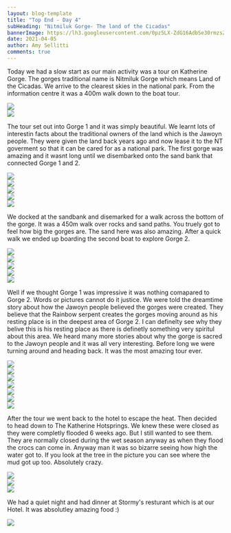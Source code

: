 ```yaml
---
layout: blog-template
title: "Top End - Day 4"
subHeading: "Nitmiluk Gorge- The land of the Cicadas"
bannerImage: https://lh3.googleusercontent.com/0pz5LX-ZdG16AdbSe30rmzsZ8rx5PHY5e1iHhNcGq4DCWqqmaSbVpm41c-CSokAdJhugTS9PDXJy-SKfkF2__nR2iKSlNp9A9ICHpiKR2WfYnqnrA4za9u_GLWn_S7lRiVmidh4SCWs=w2400
date: 2021-04-05
author: Amy Sellitti
comments: true
---
```


Today we had a slow start as our main activity was a tour on Katherine Gorge. The gorges traditional name is Nitmiluk Gorge which means Land of the Cicadas. We arrive to the clearest skies in the national park. From the information centre it was a 400m walk down to the boat tour. 

<div class="center-image"><img src="https://lh3.googleusercontent.com/HnN-QznDeGIDQGqVHTkTNXM0p-FOHdcx5mFaFDQr9MejneH_MN4YXkTA5rTFUBfK9YHSZnAaCGDA8np7EdGke0lN5oIeRUUYCqEdJ2ePp0xWSJpf14Xp_uT9RxrfW0DVukgqvq22Z3U=w2400" /></div>
<div class="center-image"><img src="https://lh3.googleusercontent.com/8t_3OHBKAI9zNRvO1pcA6QkVW3h1GhXsA4FIe9dvTm4ffGNB1DjqVzmwk0k8Qu2g9bjUZ_H1IHoRyaHjbtXn1lHtoeWBQhkpzNYyh-dde7A6AVzNcEBFQtW-lNHu5w8Gt9kaYt9TrFA=w2400" /></div>

The tour set out into Gorge 1 and it was simply beautiful. We learnt lots of interestin facts about the traditional owners of the land which is the Jawoyn people. They were given the land back years ago and now lease it to the NT goverment so that it can be cared for as a national park. The first gorge was amazing and it wasnt long until we disembarked onto the sand bank that connected Gorge 1 and 2. 

<div class="center-image"><img src="https://lh3.googleusercontent.com/PEDi6MQydRXCsXAD220-pju8ZnVaAxDLsyTR1lTy3YgZH5q5xTn8uoDAJAPdDw0Io3u_fsWP57_sOG4n53DmQoEZUGhTwzFjJTbdrKplOinnaYgUhesqylIbo8Um9JfRQvMx1kSwQsM=w2400" /></div>
<div class="center-image"><img src="https://lh3.googleusercontent.com/Ja9fqOf_ASb6bsCqgUKNWtRSJiTF5SZOhUMsmb1QhdqGt82NT-6n9MlqbtTKREXheQHtdye_j8HfFk0tUUJ2ovolFn7v-TTaRHZp9dfyGh60tVk3lBQQnNwIXVcJoxKmn80XYS_-7nk=w2400" /></div>
<div class="center-image"><img src="https://lh3.googleusercontent.com/_vCOULMEVLMLMVfwEUFUqw4nWLlmsTlF-pa-IHuhrcGJrA6-TwASXfSv2CrRMSHR7B2CfDfQTVmerc9MpIOHNN3AJzASC7igFDE9mLcv95NmkTmZVsm5EUOvLIobCtdas53C7cs6cGU=w2400" /></div>
<div class="center-image"><img src="https://lh3.googleusercontent.com/xglo2sRn1mi7L5spem_qyM2Ik1UYCOUXtf5zHqkDinq2eBaAcbUYkF2QaMkrzzIXv6vNeDw9qH8PFuztEccSVXl7KJTSCI-9_Dy1xXT1d29wdNiRT2Yhe3-IY07WTvih0SFqnCTWKVk=w2400" /></div>
<div class="center-image"><img src="https://lh3.googleusercontent.com/8alMPQT0crbgy0QT9F-KNFqFQuvzqAlUpUHznWj3kZd9Jhsdz2KzpujgwNLA8VJg1tQw3GkYTdiFHGYj4Ad4olIywkbWYUnEGDbrqK8IzH7l0OJEqBsn2XwbLivlXri6fklA8hIptnw=w2400" /></div>

We docked at the sandbank and disemarked for a walk across the bottom of the gorge. It was a 450m walk over rocks and sand paths. You truely got to feel how big the gorges are. The sand here was also amazing. After a quick walk we ended up boarding the second boat to explore Gorge 2. 

<div class="center-image"><img src="https://lh3.googleusercontent.com/UEG52DN_ia3Pep3urG35nKKpCP__VJNUk9QpsXIhCZ1sLGObwsYBDax1mUfUS_XRZTGK0XSP3MdwIWrTvH2dWrObGHKUbjX4MQK6gKA4TimJgk5HQjjAvckSoeo_PXZN3pWNi_K_yY4=w2400" /></div>
<div class="center-image"><img src="https://lh3.googleusercontent.com/5cQrAbk1rW4tdvwasCraz2iJHZi_sjvNARpv1RE21ctUBwfK7_j6KbKjmqktrkTVDRwSIC3e3ekfhzZZFZdl9bjVtlGepZNPhtmL7KddO3ozViFaNkRrNfYCy7SId9kwRggqwbN0Lus=w2400" /></div>
<div class="center-image"><img src="https://lh3.googleusercontent.com/t2VDnU6fLzCstLd9Cx_-ZHPmkDGsmAY2ZLp5tP-ELs7gQcXtM8M4BQELr2PMfURdXfZLQN54b0uHROSb7uq8LftKZqNk53O8GfS69RUaczA-81x97EXmjXp0302qu-XFX7eqsA-9rEw=w2400" /></div>
<div class="center-image"><img src="https://lh3.googleusercontent.com/vcUwv0UJlexrxLeYS1p9vVWDVgpsQNJzAbosixl84N0lZrtFhGlpCpmk03_ZriVuglfKAMSFqXzGNQYuGqafDti0caltiJ9dE8jL_VRJIHBW-ZrboloUI4QDYJk_G0oUukohcp1M8i4=w2400" /></div>
<div class="center-image"><img src="https://lh3.googleusercontent.com/YzIDICnajcJwYDyr2mf7-wW3DpoXIRSNOnmkB6oIenpHQfULZC2kEYm6Rj6U0BOIxRKKsYoWOvcLCoOU5mQ5LS4qXPL9I2_6qteilEoIXicCu1N7ikTNazYGRr5ewwSPqEc73jo6TuU=w2400" /></div>

Well if we thought Gorge 1 was impressive it was nothing comapared to Gorge 2. Words or pictures cannot do it justice. We were told the dreamtime story about how the Jawoyn people believed the gorges were created. They believe that the Rainbow serpent creates the gorges moving around as his resting place is in the deepest area of Gorge 2. I can definelty see why they belive this is his resting place as there is definetly something very spiritul about this area. We heard many more stories about why the gorge is sacred to the Jawoyn people and it was all very interesting. Before long we were turning around and heading back. It was the most amazing tour ever.

<div class="center-image"><img src="https://lh3.googleusercontent.com/2eViZQiPH5XTa07cYfo7x3CtQnir8C8769sygExBtBs28IP559mm0JHWQqzcIHaR8Y8WtHRkiykzilvN_lPHV1_wxr4MrrDBNBb4G9ZWXfZlwZIpIedoxQpgSHpRR_FL5d0J4ytb9BU=w2400" /></div>
<div class="center-image"><img src="https://lh3.googleusercontent.com/shTnJFxL9t5MpYnrP6jXz2rqrwAzBWQzjDreTklASuHSnrfU1-S5dJ8piIBfBxi1ASqqGkN5GAiXPkkdDElNNqtwTDYBMgjdk_kfLfkvEDeQ2Nb4-53b9YEqciI8jydMIflxzGT3OD8=w2400" /></div>
<div class="center-image"><img src="https://lh3.googleusercontent.com/DMk-uj-yQwP0tYDUcv3zQw8FlD9ZERG2hTs3aglfww7XnAWZxAUSuAvkTyQ04-X2MqKmiXLRjSs6_fVZDeG0oExVzNcmYVgAW4aOsiN_56wUBx04M00P_0OJOq4-sKy4FAByeH9W_AI=w2400" /></div>
<div class="center-image"><img src="https://lh3.googleusercontent.com/tW_g-Fn9vAf3N-YnHJFSkVSd1u0gOLkCETX5jeGhiE1hYDzsqPlOptAFjkWUwNZuGUL5-jXS176uihw2VkvfnpNo6rJ3G8dLm8hVwH-_LETp06CnlHRwf9conQRXFFS1ghgEmDURQso=w2400" /></div>
<div class="center-image"><img src="https://lh3.googleusercontent.com/m397iqQbV_WhOFQcTvwMLHApHdkNqS5evvMNWm4XD5KYCNyODO2BgUZMwpicIDtiaNSyYU2-eSDC5yuZkWXzIB3pZsZfanT_IPsvqZU2rrp9SzjA_p1JioBrml2te_ET-dN9zK13Rn4=w2400" /></div>
<div class="center-image"><img src="https://lh3.googleusercontent.com/BYIPeDJK9UqwGF4nRtgbKVKsK-0WQxPP6k5K_Rp7bwr0NXrOq5uHgfzPAEogsKACHf9-0MLhFOmCZM3f7Wt6mBs2L3uURch_T7NDCCdXnnF0y8cG06ZpFI8OxLtsnZarlP72zwsZqrA=w2400" /></div>
<div class="center-image"><img src="https://lh3.googleusercontent.com/qDGeHWUUr5aG67MiTmo2UkBTTnXUAf5nEkOCjWNLi_o90WnO5pBtaRUuvXuuFaZyaqaBViPxypW-mHtFKttjp0XRZgFYcJc6ohn2CC_dkngH5eWjg-RGx6Qincd_PvixCk7PtkZyULY=w2400" /></div>

After the tour we went back to the hotel to escape the heat. Then decided to head down to The Katherine Hotsprings. We knew these were closed as they were completly flooded 6 weeks ago. But I still wanted to see them. They are normally closed during the wet season anyway as when they flood the crocs can come in. Anyway man it was so bizarre seeing how high the water got to. If you look at the tree in the picture you can see where the mud got up too. Absolutely crazy.

<div class="center-image"><img src="https://lh3.googleusercontent.com/fOk3vNMe5XC64UEmUPGXlENXMQVhWBQNLanDC47jpy_qb3Rcqxd5LeFG7AaDIy6zDfluMqqD8hLze1BNCMHPlrIt2m9L_eeiE9FtdNS6Fk-vxeMXC51Zs4INk6r1aROwZKKwR9BEmR0=w2400" /></div>
<div class="center-image"><img src="https://lh3.googleusercontent.com/VhD37ijpNihlNGFvOygA48cFLELDigq9ac5V-IjqLuocxA7NqfAgOrDc_t5Y8MU8teQh3K0zA8whG9kIA_G3E6w70Qf3ebeUuh6JcIBCa38DKIupbtoIMFpHbi5LGj5IImWuSK7KR4k=w2400" /></div>
<div class="center-image"><img src="https://lh3.googleusercontent.com/tFXdXfO3V_oWyAZPozNaN7JEcGvpHnGRjAH2JdndnPek52rJKlYMMOTHhjDvZlNnErdeM09PjP2OYAYaGpmlJfvdNHUfyaqFsH7YeuuooUONtW0vMXe7DBun75DByqYGUcA22iCCf6o=w2400" /></div>


We had a quiet night and had dinner at Stormy's resturant which is at our Hotel. It was absolutley amazing food :)
<div class="center-image"><img src="https://lh3.googleusercontent.com/4M1NMMXV-hhOT6Xsxmd24ixX9JQfHozQu15fOEV_eSrxwrgivnOCMjtHQTMLdSrC6J40fVmXeogqXpWKRnYq5T-vnVu0NtlxI3kdJ8ReZtO7x6CR_0ax2xoExIMgD7d-l4pnATls7Bo=w2400" /></div>

<div class="center-image"><img src="" /></div>
